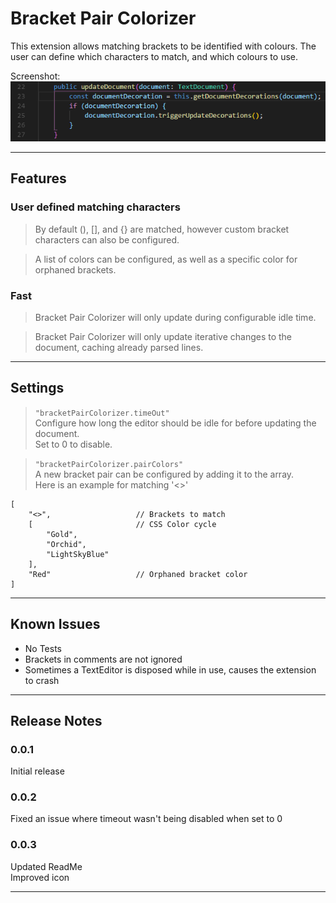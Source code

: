 # Bracket Pair Colorizer

This extension allows matching brackets to be identified with colours. The user can define which characters to match, and which colours to use.

Screenshot:  
![Screenshot](images/example.png "Bracket Pair Colorizer")

-----------------------------------------------------------------------------------------------------------

## Features

### User defined matching characters
> By default (), [], and {} are matched, however custom bracket characters can also be configured.

> A list of colors can be configured, as well as a specific color for orphaned brackets.

### Fast

> Bracket Pair Colorizer will only update during configurable idle time.

> Bracket Pair Colorizer will only update iterative changes to the document, caching already parsed lines.

-----------------------------------------------------------------------------------------------------------

## Settings

> `"bracketPairColorizer.timeOut"`  
Configure how long the editor should be idle for before updating the document.  
Set to 0 to disable.

> `"bracketPairColorizer.pairColors"`   
> A new bracket pair can be configured by adding it to the array.  
Here is an example for matching '<>'
````
[
    "<>",                   // Brackets to match
    [                       // CSS Color cycle
        "Gold",
        "Orchid",
        "LightSkyBlue"
    ],
    "Red"                   // Orphaned bracket color
]
````

-----------------------------------------------------------------------------------------------------------


## Known Issues

* No Tests
* Brackets in comments are not ignored
* Sometimes a TextEditor is disposed while in use, causes the extension to crash

-----------------------------------------------------------------------------------------------------------


## Release Notes

### 0.0.1

Initial release

### 0.0.2

Fixed an issue where timeout wasn't being disabled when set to 0

### 0.0.3

Updated ReadMe  
Improved icon

-----------------------------------------------------------------------------------------------------------


